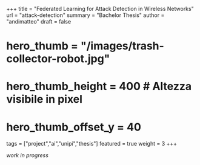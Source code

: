 +++
title = "Federated Learning for Attack Detection in Wireless Networks"
url = "attack-detection"
summary = "Bachelor Thesis"
author = "andimatteo"
draft = false
# hero_thumb = "/images/trash-collector-robot.jpg"
# hero_thumb_height = 400        # Altezza visibile in pixel
# hero_thumb_offset_y = 40
tags = ["project","ai","unipi","thesis"]
featured = true
weight = 3
+++

*work in progress*